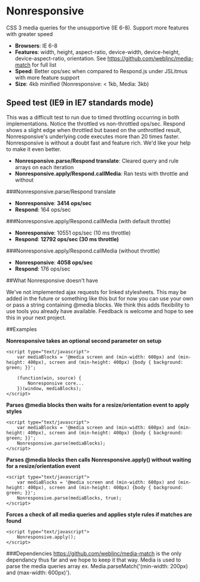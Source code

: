 Nonresponsive
=============

CSS 3 media queries for the unsupportive (IE 6-8). Support more features with greater speed

* **Browsers**: IE 6-8
* **Features**: width, height, aspect-ratio, device-width, device-height, device-aspect-ratio, orientation. See https://github.com/weblinc/media-match for full list
* **Speed**: Better ops/sec when compared to Respond.js under JSLitmus with more feature support
* **Size**: 4kb minified (Nonresponsive: < 1kb, Media: 3kb)

## Speed test (IE9 in IE7 standards mode)

This was a difficult test to run due to timed throttling occurring in both implementations.
Notice the throttled vs non-throttled ops/sec. 
Respond shows a slight edge when throttled but based on the unthrottled result, 
Nonresponsive's underlying code executes more than 20 times faster.
Nonresponsive is without a doubt fast and feature rich. We'd like your help to make it even better.

* **Nonresponsive.parse/Respond translate**: Cleared query and rule arrays on each iteration
* **Nonresponsive.apply/Respond.callMedia**: Ran tests with throttle and without

###Nonresponsive.parse/Respond translate

* **Nonresponsive**: **3414 ops/sec**
* **Respond**: 164 ops/sec

###Nonresponsive.apply/Respond.callMedia (with default throttle)

* **Nonresponsive**: 10551 ops/sec (10 ms throttle)
* **Respond**: **12792 ops/sec (30 ms throttle)**

###Nonresponsive.apply/Respond.callMedia (without throttle)

* **Nonresponsive**: **4058 ops/sec**
* **Respond**: 176 ops/sec

##What Nonresponsive doesn't have

We've not implemented ajax requests for linked stylesheets. 
This may be added in the future or something like this but for now you can use your own or pass a string containing @media blocks.
We think this adds flexibility to use tools you already have available. 
Feedback is welcome and hope to see this in your next project.

##Examples

**Nonresponsive takes an optional second parameter on setup**
```
<script type="text/javascript">
    var mediaBlocks = '@media screen and (min-width: 600px) and (min-height: 400px), screen and (min-height: 400px) {body { background: green; }}';

    (function(win, source) {
        Nonresponsive core...
    })(window, mediaBlocks);
</script>
```

**Parses @media blocks then waits for a resize/orientation event to apply styles**
```
<script type="text/javascript">
    var mediaBlocks = '@media screen and (min-width: 600px) and (min-height: 400px), screen and (min-height: 400px) {body { background: green; }}';
    Nonresponsive.parse(mediaBlocks);
</script>
```

**Parses @media blocks then calls Nonresponsive.apply() without waiting for a resize/orientation event**
```
<script type="text/javascript">
    var mediaBlocks = '@media screen and (min-width: 600px) and (min-height: 400px), screen and (min-height: 400px) {body { background: green; }}';
    Nonresponsive.parse(mediaBlocks, true);
</script>
```

**Forces a check of all media queries and applies style rules if matches are found**
```
<script type="text/javascript">
    Nonresponsive.apply();
</script>
```

###Dependencies
https://github.com/weblinc/media-match is the only dependancy thus far and we hope to keep it that way. Media is used to parse the media queries array ex. Media.parseMatch('(min-width: 200px) and (max-width: 600px)').
